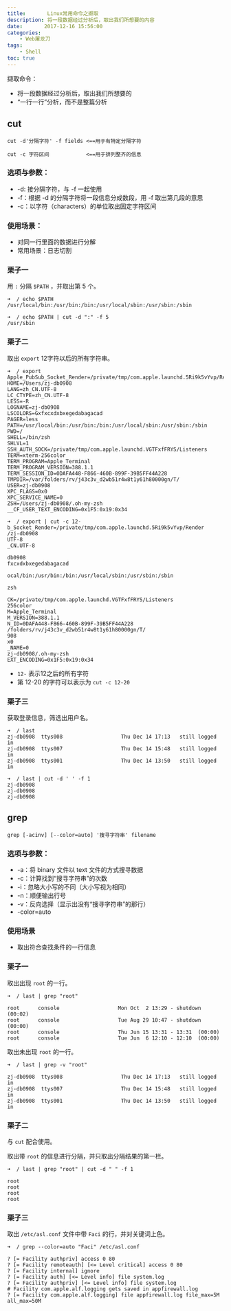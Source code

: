 ```yaml
---
title:       Linux常用命令之撷取
description: 将一段数据经过分析后，取出我们所想要的内容
date:       2017-12-16 15:56:00
categories:
    - Web屠龙刀
tags:
    - Shell
toc: true
---
```


撷取命令：

- 将一段数据经过分析后，取出我们所想要的
- “一行一行”分析，而不是整篇分析

## cut

```
cut -d'分隔字符' -f fields <==用于有特定分隔字符

cut -c 字符区间            <==用于排列整齐的信息
```

### 选项与参数：

- -d: 接分隔字符，与 -f 一起使用
- -f：根据 -d 的分隔字符将一段信息分成数段，用 -f 取出第几段的意思
- -c：以字符（characters）的单位取出固定字符区间

### 使用场景：

- 对同一行里面的数据进行分解
- 常用场景：日志切割

### 栗子一

用 `:` 分隔 `$PATH` ，并取出第 5 个。

```
➜  / echo $PATH
/usr/local/bin:/usr/bin:/bin:/usr/local/sbin:/usr/sbin:/sbin

➜  / echo $PATH | cut -d ":" -f 5
/usr/sbin
```

### 栗子二

取出 `export` 12字符以后的所有字符串。

```
➜  / export
Apple_PubSub_Socket_Render=/private/tmp/com.apple.launchd.5Ri9k5vYvp/Render
HOME=/Users/zj-db0908
LANG=zh_CN.UTF-8
LC_CTYPE=zh_CN.UTF-8
LESS=-R
LOGNAME=zj-db0908
LSCOLORS=Gxfxcxdxbxegedabagacad
PAGER=less
PATH=/usr/local/bin:/usr/bin:/bin:/usr/local/sbin:/usr/sbin:/sbin
PWD=/
SHELL=/bin/zsh
SHLVL=1
SSH_AUTH_SOCK=/private/tmp/com.apple.launchd.VGTFxfFRYS/Listeners
TERM=xterm-256color
TERM_PROGRAM=Apple_Terminal
TERM_PROGRAM_VERSION=388.1.1
TERM_SESSION_ID=0DAFA448-F866-460B-899F-39B5FF44A228
TMPDIR=/var/folders/rv/j43c3v_d2wb51r4w8t1y61h80000gn/T/
USER=zj-db0908
XPC_FLAGS=0x0
XPC_SERVICE_NAME=0
ZSH=/Users/zj-db0908/.oh-my-zsh
__CF_USER_TEXT_ENCODING=0x1F5:0x19:0x34

➜  / export | cut -c 12-
b_Socket_Render=/private/tmp/com.apple.launchd.5Ri9k5vYvp/Render
/zj-db0908
UTF-8
_CN.UTF-8

db0908
fxcxdxbxegedabagacad

ocal/bin:/usr/bin:/bin:/usr/local/sbin:/usr/sbin:/sbin

zsh

CK=/private/tmp/com.apple.launchd.VGTFxfFRYS/Listeners
256color
M=Apple_Terminal
M_VERSION=388.1.1
N_ID=0DAFA448-F866-460B-899F-39B5FF44A228
/folders/rv/j43c3v_d2wb51r4w8t1y61h80000gn/T/
908
x0
_NAME=0
zj-db0908/.oh-my-zsh
EXT_ENCODING=0x1F5:0x19:0x34
```

- `12-` 表示12之后的所有字符
- 第 12-20 的字符可以表示为 `cut -c 12-20`

### 栗子三

获取登录信息，筛选出用户名。

```
➜  / last
zj-db0908  ttys008                   Thu Dec 14 17:13   still logged in
zj-db0908  ttys007                   Thu Dec 14 15:48   still logged in
zj-db0908  ttys001                   Thu Dec 14 13:50   still logged in

➜  / last | cut -d ' ' -f 1
zj-db0908
zj-db0908
zj-db0908
```

## grep

```
grep [-acinv] [--color=auto] '搜寻字符串' filename
```

### 选项与参数：

- -a：将 binary 文件以 text 文件的方式搜寻数据
- -c：计算找到“搜寻字符串”的次数
- -i：忽略大小写的不同（大小写视为相同）
- -n：顺便输出行号
- -v：反向选择（显示出没有“搜寻字符串”的那行）
- -color=auto

### 使用场景

- 取出符合查找条件的一行信息

### 栗子一

取出出现 `root` 的一行。

```
➜  / last | grep "root"

root      console                   Mon Oct  2 13:29 - shutdown  (00:02)
root      console                   Tue Aug 29 10:47 - shutdown  (00:00)
root      console                   Thu Jun 15 13:31 - 13:31  (00:00)
root      console                   Tue Jun  6 12:10 - 12:10  (00:00)
```

取出未出现 `root` 的一行。

```
➜  / last | grep -v "root"

zj-db0908  ttys008                   Thu Dec 14 17:13   still logged in
zj-db0908  ttys007                   Thu Dec 14 15:48   still logged in
zj-db0908  ttys001                   Thu Dec 14 13:50   still logged in

```

### 栗子二

与 `cut` 配合使用。

取出带 `root` 的信息进行分隔，并只取出分隔结果的第一栏。

```
➜  / last | grep "root" | cut -d " " -f 1

root
root
root
root
```

### 栗子三

取出 `/etc/asl.conf` 文件中带 `Faci` 的行，并对关键词上色。

```
➜  / grep --color=auto "Faci" /etc/asl.conf

? [= Facility authpriv] access 0 80
? [= Facility remoteauth] [<= Level critical] access 0 80
? [= Facility internal] ignore
? [= Facility auth] [<= Level info] file system.log
? [= Facility authpriv] [<= Level info] file system.log
# Facility com.apple.alf.logging gets saved in appfirewall.log
? [= Facility com.apple.alf.logging] file appfirewall.log file_max=5M all_max=50M
```
